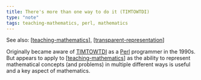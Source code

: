```yaml
---
title: There's more than one way to do it (TIMTOWTDI)
type: "note"
tags: teaching-mathematics, perl, mathematics
---
```


See also: [[teaching-mathematics]], [[transparent-representation]]

Originally became aware of [TIMTOWTDI](https://en.wikipedia.org/wiki/TIMTOWTDI) as a [Perl](https://en.wikipedia.org/wiki/Perl#Philosophy) programmer in the 1990s. But appears to apply to [[teaching-mathematics]] as the ability to represent mathematical concepts (and problems) in multiple different ways is useful and a key aspect of mathematics. 



[//begin]: # "Autogenerated link references for markdown compatibility"
[teaching-mathematics]: teaching-mathematics "Teaching Mathematics"
[transparent-representation]: ../../Representations/transparent-representation "Transparent representation"
[//end]: # "Autogenerated link references"